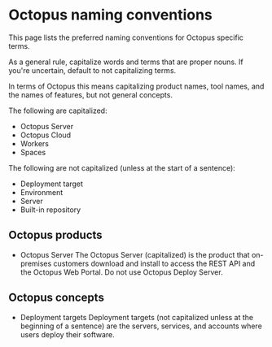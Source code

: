 # Octopus naming conventions

This page lists the preferred naming conventions for Octopus specific terms.

As a general rule, capitalize words and terms that are proper nouns. If you're uncertain, default to not capitalizing terms.

In terms of Octopus this means capitalizing product names, tool names, and the names of features, but not general concepts.

The following are capitalized:

- Octopus Server
- Octopus Cloud
- Workers
- Spaces

The following are not capitalized (unless at the start of a sentence):

- Deployment target
- Environment 
- Server
- Built-in repository

## Octopus products

- Octopus Server 
	The Octopus Server (capitalized) is the product that on-premises customers download and install to access the REST API and the Octopus Web Portal. Do not use Octopus Deploy Server.

## Octopus concepts

- Deployment targets 
	Deployment targets (not capitalized unless at the beginning of a sentence) are the servers, services, and accounts where users deploy their software.

